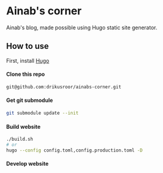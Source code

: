 # Ainab's corner

Ainab's blog, made possible using Hugo static site generator.

## How to use

First, install [Hugo](https://gohugo.io/)

#### Clone this repo

```sh
git@github.com:drikusroor/ainabs-corner.git
```

#### Get git submodule

```sh
git submodule update --init
```

#### Build website

```sh
./build.sh
# or
hugo --config config.toml,config.production.toml -D
```

#### Develop website
